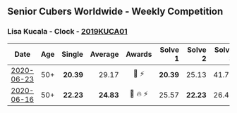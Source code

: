 ## Senior Cubers Worldwide - Weekly Competition
### Lisa Kucala - Clock - [2019KUCA01](https://www.worldcubeassociation.org/persons/2019KUCA01?event=clock)

| Date | Age | Single | Average | Awards | Solve 1 | Solve 2 | Solve 3 | Solve 4 | Solve 5 | Video |
| :--: | :--: | --: | --: | :--: | --: | --: | --: | --: | --: | :-- |
| [2020-06-23](../../results/clock/2020-06-23.md) | 50+ | **20.39** | 29.17 | 🥇 ⚡ | **20.39** | 25.13 | 41.71 | 35.57 | 26.82 | [Link](https://www.facebook.com/events/1618516681636159/permalink/1624299994391161/) |
| [2020-06-16](../../results/clock/2020-06-16.md) | 50+ | **22.23** | **24.83** | 🥈 🔥 ⚡ | 25.57 | **22.23** | 26.48 | 22.45 | 50.37 | [Link](https://www.facebook.com/events/296087658445428/permalink/300271461360381/) |


<!-- Global site tag (gtag.js) - Google Analytics -->
<script async src="https://www.googletagmanager.com/gtag/js?id=UA-86348435-3"></script>
<script>window.dataLayer = window.dataLayer || []; function gtag() {dataLayer.push(arguments);} gtag('js', new Date()); gtag('config', 'UA-86348435-3');</script>
